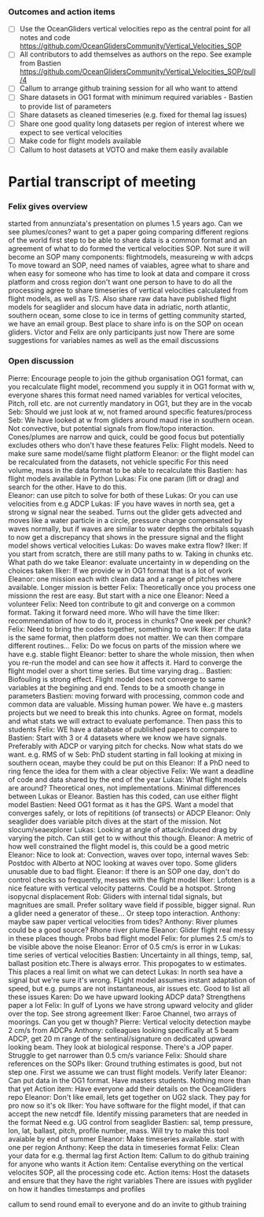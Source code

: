 
### Outcomes and action items

- [ ] Use the OceanGliders vertical velocities repo as the central point for all notes and code https://github.com/OceanGlidersCommunity/Vertical_Velocities_SOP
- [ ] All contributors to add themselves as authors on the repo. See example from Bastien https://github.com/OceanGlidersCommunity/Vertical_Velocities_SOP/pull/4
- [ ] Callum to arrange github training session for all who want to attend
- [ ] Share datasets in OG1 format with minimum required variables - Bastien to provide list of parameters
- [ ] Share datasets as cleaned timeseries (e.g. fixed for themal lag issues)
- [ ] Share one good quality long datasets per region of interest where we expect to see vertical velocities
- [ ] Make code for flight models available
- [ ] Callum to host datasets at VOTO and make them easily available
# Partial transcript of meeting
### Felix gives overview
started from annunziata's presentation on plumes 1.5 years ago. Can we see plumes/cones?
want to get a paper going comparing different regions of the world
first step to be able to share data is a common format and an agreement of what to do
formed the vertical velocities SOP. Not sure it will become an SOP
many components: flightmodels, measureing w with adcps
To move toward an SOP, need names of vaiables, agree what to share and when
easy for someone who has time to look at data and compare it cross platform and cross region
don't want one person to have to do all the processing
agree to share timeseries of vertical velocities calculated from flight models, as well as T/S. Also share raw data
have published flight models for seaglider and slocum
have data in adriatic, north atlantic, southern ocean, some close to ice
in terms of getting community started, we have an email group. Best place to share info is on the SOP on ocean gliders. Victor and Felix are only participants just now
There are some suggestions for variables names as well as the email discussions

### Open discussion

Pierre: Encourage people to join the github organisation
OG1 format, can you recalculate flight model, recommend you supply it in OG1 format with w, everyone shares this format
need named variables for vertical velocites,
Pitch, roll etc. are not currently mandatory in OG1, but they are in the vocab
Seb: Should we just look at w, not framed around specific features/process
Seb: We have looked at w from gliders around maud rise in southern ocean. Not convective, but potential signals from flow/topo interaction. Cones/plumes are narrow and quick, could be good focus but potentially excludes others who don't have these features
Felix: Flight models. Need to make sure same model/same flight platform
Eleanor: or the flight model can be recalculated from the datasets, not vehicle specific
For this need volume, mass in the data format to be able to recalculate this
Bastien: has flight models available in Python
Lukas: Fix one param (lift or drag) and search for the other. Have to do this.  
Eleanor: can use pitch to solve for both of these
Lukas: Or you can use velocities from e.g ADCP
Lukas: IF you have waves in north sea, get a strong w signal near the seabed. Turns out the glider gets advected and moves like a water particle in a circle, pressure change compensated by waves normally, but if waves are similar to water depths the orbitals squash to now get a discrepancy that shows in the pressure signal and the flight model shows vertical velocities
Lukas: Do waves make extra flow?
Ilker: If you start from scratch, there are still many paths to w. Taking in chunks etc. What path do we take
Eleanor: evaluate uncertainty in w depending on the choices taken
Ilker: If we provide w in OG1 format that is a lot of work
Eleanor: one mission each with clean data and a range of pitches where available. Longer mission is better
Felix: Theoretically once you process one missionn the rest are easy. But start with a nice one
Eleanor: Need a volunteer
Felix: Need ton contribute to git and converge on a common format. Taking it forward need more. Who will have the time
Ilker: recommendation of how to do it, process in chunks? One week per chunk?
Felix: Need to bring the codes together, something to work
Ilker: If the data is the same format, then platform does not matter. We can then compare different routines...
Felix: Do we focus on parts of the mission where we have e.g. stable flight
Eleanor: better to share the whole mission, then when you re-run the model and can see how it affects it. Hard to converge the flight model over a short time series. But time varying drag...
Bastien: Biofouling is strong effect. Flight model does not converge to same variables at the begining and end. Tends to be a smooth change in parameters
Bastien: moving forward with processing, common code and common data are valuable. Missing human power. We have e..g masters projects but we need to break this into chunks. Agree on format, models and what stats we will extract to evaluate perfomance. Then pass this to students
Felix: WE have a database of published papers to compare to
Bastien: Start with 3 or 4 datasets where we know we have signals. Preferably with ADCP or varying pitch for checks. Now what stats do we want. e.g. RMS of w
Seb: PhD student starting in fall looking at mixing in southern ocean, maybe they could be put on this
Eleanor: If a PhD need to ring fence the idea for them with a clear objective
Felix: We want a deadline of code and data shared by the end of the year
Lukas: What flight models are around? Theoretical ones, not implementations. Minimal differences between Lukas or Eleanor. Bastien has this coded, can use either flight model
Bastien: Need OG1 format as it has the GPS. Want a model that converges safely, or lots of repititions (of transects) or ADCP
Eleanor: Only seaglider does variable pitch dives at the start of the mission. Not slocum/seaexplorer
Lukas: Looking at angle of attack/induced drag by varying the pitch. Can still get to w without this though.
Eleanor: A metric of how well constrained the flight model is, this could be a good metric
Eleanor: Nice to look at: Convection, waves over topo, internal waves
Seb: Postdoc with Alberto at NOC looking at waves over topo. Some gliders unusable due to bad flight.
Eleanor: If there is an SOP one day, don't do control checks so frequently, messes with the flight model
Ilker: Lofoten is a nice feature with vertical velocity patterns. Could be a hotspot. Strong isopycnal displacement
Rob: Gliders with internal tidal signals, but magnitues are small. Prefer solitary wave field if possible, bigger signal. Run a glider need a generator of these... Or steep topo interaction.
Anthony: maybe saw paper vertical velocities from tides?
Anthony: River plumes could be a good source? Rhone river plume
Eleanor: Glider flight real messy in these places though. Probs bad flight model
Felix: for plumes 2.5 cm/s to be visible above the noise
Eleanor: Error of 0.5 cm/s is error in w
Lukas: time series of vertical velocities
Bastien: Uncertainty in all things, temp, sal, ballast position etc.There is always error. This propogates to w estimates. This places a real limit on what we can detect
Lukas: In north sea have a signal but we're sure it's wrong. FLight model assumes instant adaptation of speed, but e.g. pumps are not instantaneous, air issues etc. Good to list all these issues
Karen: Do we have upward looking ADCP data? Strengthens paper a lot
Felix: In gulf of Lyons we have strong upward velocity and glider over the top. See strong agreement
Ilker: Faroe Channel, two arrays of moorings. Can you get w though?
Pierre: Vertical velocity detection maybe 2 cm/s from ADCPs
Anthony: colleagues looking specifically at 5 beam ADCP, get 20 m range of the sentinal/signature on dedicated upward looking beam. They look at biological response. There's a JOP paper. Struggle to get narrower than 0.5 cm/s variance
Felix: Should share references on the SOPs
Ilker: Ground truthing estimates is good, but not step one. First we assume we can trust flight models. Verify later
Eleanor: Can put data in the OG1 format. Have masters students. Nothing more than that yet
Action item: Have everyone add their details on the OceanGliders repo
Eleanor: Don't like email, lets get together on UG2 slack. They pay for pro now so it's ok
Ilker: You have software for the flight model, if that can accept the new netcdf file. Identify missing parameters that are needed in the format
Need e.g. UG control from seaglider
Bastien: sal, temp pressure, lon, lat, ballast, pitch, profile number, mass. Will try to make this tool avaiable by end of summer
Eleanor: Make timeseries available. start with one per region
Anthony: Keep the data in timeseries format
Felix: Clean your data for e.g. thermal lag first
Action Item: Callum to do github training for anyone who wants it
Action item: Centalise everything on the vertical velocites SOP, all the processing code etc.
Action items: Host the datasets and ensure that they have the right variables
There are issues with pyglider on how it handles timestamps and profiles

callum to send round email to everyone and do an invite to github training